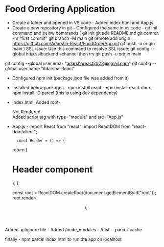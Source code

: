 # Food Ordering Application

- Create a folder and opened in VS code - Added index.html and App.js
- Create a new repository in git - Configured the same in vs code - git init command and below commands
  ( git init
  git add README.md
  git commit -m "first commit"
  git branch -M main
  git remote add origin https://github.com/Adarsha-React/FoodOrderApp.git
  git push -u origin main )
SSL issue:
Use this command to resolve SSL issue: git config --global http.sslbackend schannel
then try git push -u origin main

git config --global user.email "adarshareact2023@gmail.com"
git config --global user.name "Adarsha-React"

- Configured npm init (package.json file was added from it)
- Installed below packages - npm install react - npm install react-dom - npm install -D parcel (this is using dev dependency)

- Index.html:
  Added root-
    <div id="root"> Not Rendered </div>
    Added script tag with type="module" and src="App.js"

- App.js -
  import React from "react";
  import ReactDOM from "react-dom/client";

        const Header = () => {

  return (

    <div>
    <h1>Header component</h1>
    </div>);
    };

  const root = ReactDOM.createRoot(document.getElementById("root"));
  root.render(<Header />);

Added .gitignore file - Added /node_modules - /dist - .parcel-cache

finally - npm parcel index.html to run the app on localhost
